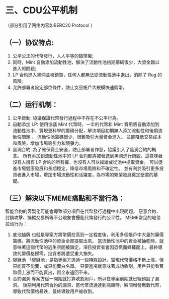 # 三、CDU公平机制

（部分引用了网络内容如BERC20 Protocol ）

## （一）协议特点:

1. 公平公正的代幣發行，人人平等的鑄幣權;
2. 同時，Mint 自動添加流動性池，解決了流動性池初期籌碼很少，大資金難以進入的問題;
3. LP 合約進入黑洞並被銷毀，任何人都無法從流動性池中退出，消除了 Rug 的風險;
4. 允許部署者設定部位條件，防止女巫帳戶大規模快速鑄幣。

## （二）运行机制：

1. 公平啟動: 協議保證代幣發行過程中不存在不公平行為。
2. 自動添加 LP: 使用協議 Mint 代幣時，一半的代幣和 Mint 費用將自動添加到流動性池中，實現更科學的籌碼分配，解決項目初期無人添加流動性和後期流動性問題 。 流動性池籌碼很少，很難吸引大量資金進入。 並能降低交易成本和風險，增加市場吸引力和競爭力。
3. 黑洞合約: 為了確保資金安全，防止部署者作惡，協議引入了黑洞合約的概念。 所有添加到流動性池中的 LP 合約都將被發送到黑洞進行銷毀，這意味著沒有人擁有 LP 合約的所有權，也沒有人可以操縱或從池中提取資金。 可以促進市場健康發展和長期穩定，降低市場風險和不確定性。 並有利於吸引更多投資者進入市場，增加市場流動性和活躍度，為市場的繁榮發展奠定堅實的基礎。

## （三）解決以下MEME痛點和不當行為：

智能合約的客製化可能會導致部分項目在代幣發行過程中出現問題。 惡意合約、封鎖攻擊、操縱交易所等不公現象會擾亂代幣發行的公平性。
MEME常见的地毯拉动行为：

1. 底池抽牌 也就是專案方將幣價拉高到一定程度後，利用多個帳戶中大量的廉價籌碼，將流動性池中的資金全部提取出來。 當流動性池中的資金被抽乾時，就意味著這個代幣的逃生空間被鎖定，項目投資者會因恐慌而蜂擁而上，最終導致代幣價格歸零，投資者將遭受重大損失。
2. 貔貅池 「貔貅池」是指專案方透過一些特殊設計，實現代幣價格不斷上漲，但只能買不能賣，或只能賣白名單。 只要進場就意味著成功收割，用戶只能看著幣價上漲而不能賣出，資金永遠回不來。
3. 合約漏洞 專案方從一開始就打算收割用戶，所以在專案前期就已經預設了漏洞。 後期利用代幣合約的漏洞，當代幣流通達到瓶頸時，瞬間增發無數代幣，導致代幣價格暴跌，最終導致用戶被收割。



